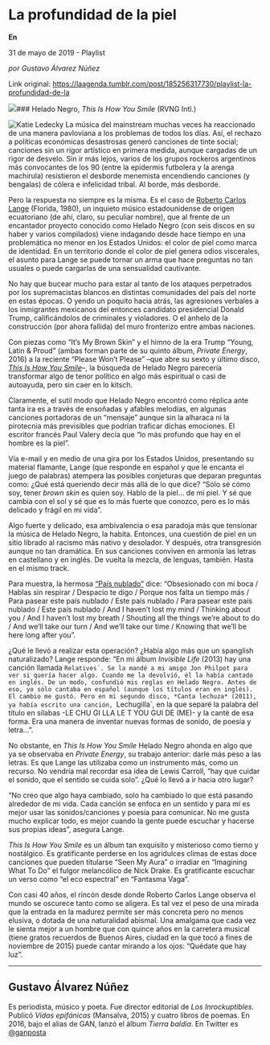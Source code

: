 # La profundidad de la piel

**En**

31 de mayo de 2019 - Playlist

_por Gustavo Álvarez Núñez_

Link original: https://laagenda.tumblr.com/post/185256317730/playlist-la-profundidad-de-la

![](https://64.media.tumblr.com/dcd66b8ce31089b88e82f8922c15e6a5/fa70210032845efb-c2/s500x750/96d4837a30e17b0f02b3cc4603ec3e7e98dfab81.jpg)### Helado Negro, *This Is How You Smile* (RVNG Intl.)

![Katie Ledecky](https://64.media.tumblr.com/3db0a337e7e925f891cb6d1f0228d7da/fa70210032845efb-03/s400x600/442c0e8fa7a2c5553e9925745b7ff725f0bab744.jpg)
La música del mainstream muchas veces ha reaccionado de una manera pavloviana a los problemas de todos los días. Así, el rechazo a políticas económicas desastrosas generó canciones de tinte social; canciones sin un rigor artístico en primera medida, aunque cargadas de un rigor de desvelo. Sin ir más lejos, varios de los grupos rockeros argentinos más convocantes de los 90 (entre la epidermis futbolera y la arenga machirula) resistieron el desborde menemista encendiendo canciones (y bengalas) de cólera e infelicidad tribal. Al borde, más desborde.

Pero la respuesta no siempre es la misma. Es el caso de [Roberto Carlos Lange](http://heladonegro.com/) (Florida, 1980), un inquieto músico estadounidense de origen ecuatoriano (de ahí, claro, su peculiar nombre), que al frente de un encantador proyecto conocido como Helado Negro (con seis discos en su haber y varios compilados) viene indagando desde hace tiempo en una problemática no menor en los Estados Unidos: el color de piel como marca de identidad. En un territorio donde el color de piel genera odios viscerales, el asunto para Lange se puede tornar un arma que hace preguntas no tan usuales o puede cargarlas de una sensualidad cautivante.

No hay que bucear mucho para estar al tanto de los ataques perpetrados por los supremacistas blancos en distintas comunidades del país del norte en estas épocas. O yendo un poquito hacia atrás, las agresiones verbales a los inmigrantes mexicanos del entonces candidato presidencial Donald Trump, calificándolos de criminales y violadores. O el anhelo de la construcción (por ahora fallida) del muro fronterizo entre ambas naciones.

Con piezas como “It’s My Brown Skin” y el himno de la era Trump “Young, Latin & Proud” (ambas forman parte de su quinto álbum, *Private Energy*, 2016) a la reciente “Please Won’t Please” –que abre su sexto y último disco, [*This Is How You Smile*](https://www.youtube.com/watch?v=ZG5AzFoA1Wg&list=PLmKSumQHAb7cgOLGBs_Ed-Nja5LXh4_WS)–, la búsqueda de Helado Negro parecería transformar algo de tenor político en algo más espiritual o casi de autoayuda, pero sin caer en lo kitsch.

Claramente, el sutil modo que Helado Negro encontró como réplica ante tanta ira es a través de ensoñadas y afables melodías, en algunas canciones portadoras de un “mensaje” aunque sin la alharaca ni la pirotecnia más previsibles que podrían traficar dichas emociones. El escritor francés Paul Valery decía que “lo más profundo que hay en el hombre es la piel”.

Vía e-mail y en medio de una gira por los Estados Unidos, presentando su material flamante, Lange (que responde en español y que le encanta el juego de palabras) atempera las posibles conjeturas que deparan preguntas como: ¿Qué está queriendo decir más allá de lo que dice? “Sólo sé cómo soy, tener *brown skin* es quien soy. Hablo de la piel… de mi piel. Y sé que cambia con el sol y sé que es lo más fuerte que conozco, pero es lo más delicado y frágil en mi vida”.

Algo fuerte y delicado, esa ambivalencia o esa paradoja más que tensionar la música de Helado Negro, la habita. Entonces, una cuestión de piel en un sitio librado al racismo más nativo y desolador. Y después, otra transgresión aunque no tan dramática. En sus canciones conviven en armonía las letras en castellano y en inglés. De vuelta la mezcla, de lenguas, también. Hasta en el mismo track.

Para muestra, la hermosa [“País nublado”](https://www.youtube.com/watch?v=uuwVPPI6Pz4&fbclid=IwAR2iqCkoym-OfIxguriRkkhWmpVuCOJ0cpHHX-5g_MM_Oj9CPuvrSnxHLyo) dice: “Obsesionado con mi boca / Hablas sin respirar / Despacio te digo / Porque nos falta un tiempo más / Para pasear este país nublado / Este país nublado / Para pasear este país nublado / Este país nublado / And I haven’t lost my mind / Thinking about you / And I haven’t lost my breath / Shouting all the things we’re about to do / And we’ll take our turn / And we’ll take our time / Knowing that we’ll be here long after you”.

¿Qué le llevó a realizar esta operación? ¿Había algo más que un spanglish naturalizado? Lange responde: “En mi álbum *Invisible Life* (2013) hay una canción llamada `Relatives´. Se la mandé a mi amigo Jon Philpot para ver si quería hacer algo. Cuando me la devolvió, él la había cantado en inglés. De un modo, confundió mis reglas en Helado Negro. Antes de eso, yo sólo cantaba en español (aunque los títulos eran en inglés). El cambio me gustó. Pero en mi segundo disco, *Canta lechuza* (2011), ya había escrito una canción, `Lechugilla´, en la que separé la palabra del título en sílabas -LE CHU GI LLA LE T YOU GUI DE (ME)- y la canté de esa forma. Era una manera de inventar nuevas formas de sonido, de poesía y letra…”.

No obstante, en *This Is How You Smile* Helado Negro ahonda en algo que ya se observaba en *Private Energy*, su trabajo anterior: darle más peso a las letras. Es que Lange las utilizaba como un instrumento más, como un recurso. No vendría mal recordar esa idea de Lewis Carroll, “hay que cuidar el sonido, que el sentido se cuida solo”. ¿Qué lo llevó a ir hacia otro lugar?

“No creo que algo haya cambiado, solo ha cambiado lo que está pasando alrededor de mi vida. Cada canción se enfoca en un sentido y para mí es mejor usar las sonidos/canciones y poesía para comunicar. No me gusta mucho explicar todo, es mejor cuando la gente puede escuchar y hacerse sus propias ideas”, asegura Lange.

*This Is How You Smile* es un álbum tan exquisito y misterioso como tierno y nostálgico. Es gratificante perderse en los agridulces climas de estas doce canciones que pueden titularse “Seen My Aura” o irradiar en “Imagining What To Do” el fulgor melancólico de Nick Drake. Es gratificante escuchar un verso como “el eco espectral” en “Fantasma Vaga”.

Con casi 40 años, el rincón desde donde Roberto Carlos Lange observa el mundo se oscurece tanto como se aligera. Es tal vez el peso de una mirada que la entrada en la madurez permite ser más concreta pero no menos elusiva, o dotada de una naturalidad abismal. Una amalgama que cada vez le sienta mejor a un hombre que con quince años en la carretera musical (tiene gratos recuerdos de Buenos Aires, ciudad en la que tocó a fines de noviembre de 2015) puede cantar mirando a los ojos: “Quédate que hay luz”.

  




---

 Gustavo Álvarez Núñez
----------------------

 Es periodista, músico y poeta. Fue director editorial de *Los Inrockuptibles*. Publicó *Vidas epifánicas* (Mansalva, 2015) y cuatro libros de poemas. En 2016, bajo el alias de GAN, lanzó el álbum *Tierra baldía*. En Twitter es [@ganposta](https://twitter.com/ganposta?lang=es) 

